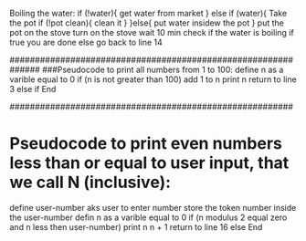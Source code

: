 Boiling the water:
 if (!water){
     get water from market
 } else if (water){
     Take the pot 
     if (!pot clean){
         clean it
     }
 }else{
     put water insidew the pot
 }
 put the pot on the stove
 turn on the stove 
 wait 10 min
 check if the water is boiling 
 if true you are done 
 else go back to line 14

##############################################################
###Pseudocode to print all numbers from 1 to 100:
define n as a varible equal to 0
if (n is not greater than  100)
  add 1 to n
  print n
  return to line 3
else if
End

########################################################
# Pseudocode to print even numbers less than or equal to user input, that we call N (inclusive):
define user-number
aks user to enter number
store the token number inside the user-number
defin n as a varible equal to 0
if (n modulus 2 equal zero and n less then user-number)
    print n
    n + 1
    return to line 16
else 
  End
